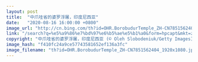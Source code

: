```yaml
---
layout: post
title:  "中爪哇省的婆罗浮屠，印度尼西亚"
date:   "2020-08-16 16:00:00 +0800"
image_url: "http://cn.bing.com/th?id=OHR.BorobudurTemple_ZH-CN7851562404_1920x1080.jpg&rf=LaDigue_1920x1080.jpg&pid=hp"
link: "/search?q=%e5%a9%86%e7%bd%97%e6%b5%ae%e5%b1%a0&form=hpcapt&mkt=zh-cn"
copyright: "中爪哇省的婆罗浮屠，印度尼西亚 (© Oleh Slobodeniuk/Getty Images)"
image_hash: "f410fc24a9ce57743581652ef136a3fc"
image_filename: "th?id=OHR.BorobudurTemple_ZH-CN7851562404_1920x1080.jpg&rf=LaDigue_1920x1080.jpg&pid=hp"
---
```

